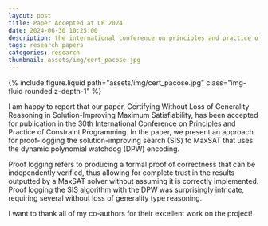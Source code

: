 ```yaml
---
layout: post
title: Paper Accepted at CP 2024
date: 2024-06-30 10:25:00
description: the international conference on principles and practice of constraint programming
tags: research papers
categories: research
thumbnail: assets/img/cert_pacose.jpg
---
```


<div class="row mt-3">
    <div class="col-sm mt-3 mt-md-0">
        {% include figure.liquid path="assets/img/cert_pacose.jpg" class="img-fluid rounded z-depth-1" %}
    </div>
</div>

I am happy to report that our paper, Certifying Without Loss of Generality Reasoning in Solution-Improving Maximum Satisfiability, has been accepted for publication in the 30th International Conference on Principles and Practice of Constraint Programming. In the paper, we present an approach for proof-logging the solution-improving search (SIS) to MaxSAT that uses the dynamic polynomial watchdog (DPW) encoding.

Proof logging refers to producing a formal proof of correctness that can be independently verified, thus
allowing for complete trust in the results outputted by a MaxSAT solver without assuming it is correctly implemented.
Proof logging the SIS algorithm with the DPW was surprisingly intricate, requiring several without loss of generality type reasoning.

I want to thank all of my co-authors for their excellent work on the project!
